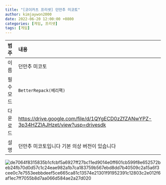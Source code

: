 ```yaml
---
title: "[코이카츠 프리셋] 던만추 미코토"
author: kimjaywon2000
date: 2022-06-20 12:00:00 +0800
categories: [게임, 프리셋]
tags: [게임]
---
```


| 범주             | 내용            |
|:----------------|:---------------|
| 이름             | 던만추 미코토  |
| 필수 모드         | `BetterRepack(베리팩)`       |
| 다운로드          | <https://drive.google.com/file/d/1QYgECD0zZfZANwYPZ-3p34HZZlAJHzet/view?usp=drivesdk> |
| 설명             | 던만추 미코토입니다 기본 의상 버전이 있습니다  |

![de7064f8315835b1cfcbf5a6927ff27bc11ed9014e0ff601cb599f8e652572beb24fb70d0d57c1c24eae982a1b7ca183759b567ebd8dd7b40509c2a15a6f3cee0c7e7553eebbdeef5ce665ca81c13574e21301f91952391c12803c2e012f6af1ec7ff7055b8d7aa066d584ae2a27d020](https://user-images.githubusercontent.com/76558033/175522217-ae207df5-2cde-49c7-9e47-63ee99e9746c.png)
